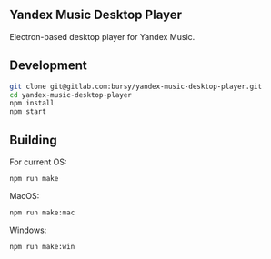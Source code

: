 ## Yandex Music Desktop Player
Electron-based desktop player for Yandex Music.

## Development
```sh
git clone git@gitlab.com:bursy/yandex-music-desktop-player.git
cd yandex-music-desktop-player
npm install
npm start
```
## Building
For current OS:
```sh
npm run make
```
MacOS:
```sh
npm run make:mac
```
Windows:
```sh
npm run make:win
```